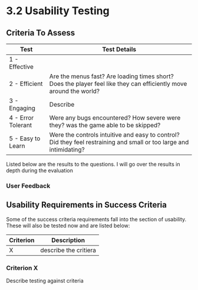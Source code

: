 # 3.2 Usability Testing

## Criteria To Assess

| Test               | Test Details                                                                                                        |
| ------------------ | ------------------------------------------------------------------------------------------------------------------- |
| 1 - Effective      |                                                                                                                     |
| 2 - Efficient      | Are the menus fast? Are loading times short? Does the player feel like they can efficiently move around the world?  |
| 3 - Engaging       | Describe                                                                                                            |
| 4 - Error Tolerant | Were any bugs encountered? How severe were they? was the game able to be skipped?                                   |
| 5 - Easy to Learn  | Were the controls intuitive and easy to control? Did they feel restraining and small or too large and intimidating? |

Listed below are the results to the questions. I will go over the results in depth during the evaluation

### User Feedback

## Usability Requirements in Success Criteria

Some of the success criteria requirements fall into the section of usability. These will also be tested now and are listed below:

| Criterion | Description           |
| --------- | --------------------- |
| X         | describe the critiera |

### Criterion X

Describe testing against criteria
